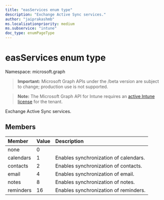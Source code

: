 ```yaml
---
title: "easServices enum type"
description: "Exchange Active Sync services."
author: "jaiprakashmb"
ms.localizationpriority: medium
ms.subservice: "intune"
doc_type: enumPageType
---
```


# easServices enum type

Namespace: microsoft.graph
> **Important:** Microsoft Graph APIs under the /beta version are subject to change; production use is not supported.

> **Note:** The Microsoft Graph API for Intune requires an [active Intune license](https://go.microsoft.com/fwlink/?linkid=839381) for the tenant.


Exchange Active Sync services.

## Members
|Member|Value|Description|
|:---|:---|:---|
|none|0||
|calendars|1|Enables synchronization of calendars.|
|contacts|2|Enables synchronization of contacts.|
|email|4|Enables synchronization of email.|
|notes|8|Enables synchronization of notes.|
|reminders|16|Enables synchronization of reminders.|

